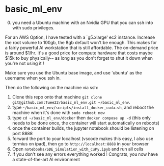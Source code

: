 # basic_ml_env

0) you need a Ubuntu machine with an Nvidia GPU that you can ssh into with sudo privileges.

For an AWS Option, I have tested with a `g5.xlarge' ec2 instance. Increase the root volume to 100gb, the 8gb default won't be enough. This makes for a fairly powerful AI workstation that is still affordable. The on-demand price is around $1/hr. It's a good price for compute hardware that costs maybe $15k to buy physically-- as long as you don't forget to shut it down when you're not using it !

Make sure you use the Ubuntu base image, and use 'ubuntu' as the username when you ssh in.

Then do the following on the machine via ssh:
1) Clone this repo onto that machine `git clone git@github.com:Tuee22/basic_ml_env.git ~/basic_ml_env`.
2) type `~/basic_ml_env/scripts/install_docker_cuda.sh`, and reboot the machine when it's done with `sudo reboot now`
3) type `cd ~/basic_ml_env/docker` then `docker compose up -d` (this only needs to be done once, the container will start automatically on reboots)
4) once the container builds, the jupyter notebook should be listening on port 8888
5) forward the port to your localhost (vscode makes this easy, I also use termius on ipad), then go to `http://localhost:8888` in your browser
6) Open `notebooks/SDE_Simulation_with_CuPy.ipyb` and run all cells
7) If you don't see any errors everything worked ! Congrats, you now have a state-of-the-art AI environment 
